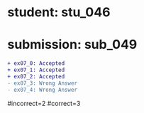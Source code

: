 # student: stu_046
# submission: sub_049

```diff
+ ex07_0: Accepted
+ ex07_1: Accepted
+ ex07_2: Accepted
- ex07_3: Wrong Answer
- ex07_4: Wrong Answer
```
#incorrect=2
#correct=3

